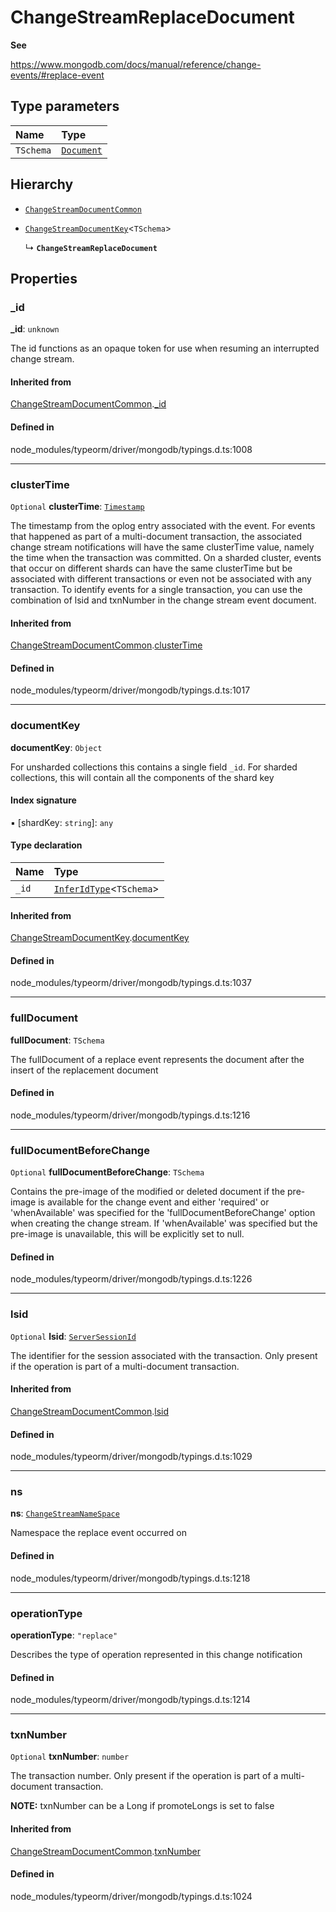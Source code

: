 # ChangeStreamReplaceDocument

**See**

https://www.mongodb.com/docs/manual/reference/change-events/#replace-event

## Type parameters

| Name | Type |
| :------ | :------ |
| `TSchema` | [`Document`](Document.md) |

## Hierarchy

- [`ChangeStreamDocumentCommon`](ChangeStreamDocumentCommon.md)

- [`ChangeStreamDocumentKey`](ChangeStreamDocumentKey.md)<`TSchema`\>

  ↳ **`ChangeStreamReplaceDocument`**

## Properties

### \_id

 **\_id**: `unknown`

The id functions as an opaque token for use when resuming an interrupted
change stream.

#### Inherited from

[ChangeStreamDocumentCommon](ChangeStreamDocumentCommon.md).[_id](ChangeStreamDocumentCommon.md#_id)

#### Defined in

node_modules/typeorm/driver/mongodb/typings.d.ts:1008

___

### clusterTime

 `Optional` **clusterTime**: [`Timestamp`](../classes/Timestamp.md)

The timestamp from the oplog entry associated with the event.
For events that happened as part of a multi-document transaction, the associated change stream
notifications will have the same clusterTime value, namely the time when the transaction was committed.
On a sharded cluster, events that occur on different shards can have the same clusterTime but be
associated with different transactions or even not be associated with any transaction.
To identify events for a single transaction, you can use the combination of lsid and txnNumber in the change stream event document.

#### Inherited from

[ChangeStreamDocumentCommon](ChangeStreamDocumentCommon.md).[clusterTime](ChangeStreamDocumentCommon.md#clustertime)

#### Defined in

node_modules/typeorm/driver/mongodb/typings.d.ts:1017

___

### documentKey

 **documentKey**: `Object`

For unsharded collections this contains a single field `_id`.
For sharded collections, this will contain all the components of the shard key

#### Index signature

▪ [shardKey: `string`]: `any`

#### Type declaration

| Name | Type |
| :------ | :------ |
| `_id` | [`InferIdType`](../index.md#inferidtype)<`TSchema`\> |

#### Inherited from

[ChangeStreamDocumentKey](ChangeStreamDocumentKey.md).[documentKey](ChangeStreamDocumentKey.md#documentkey)

#### Defined in

node_modules/typeorm/driver/mongodb/typings.d.ts:1037

___

### fullDocument

 **fullDocument**: `TSchema`

The fullDocument of a replace event represents the document after the insert of the replacement document

#### Defined in

node_modules/typeorm/driver/mongodb/typings.d.ts:1216

___

### fullDocumentBeforeChange

 `Optional` **fullDocumentBeforeChange**: `TSchema`

Contains the pre-image of the modified or deleted document if the
pre-image is available for the change event and either 'required' or
'whenAvailable' was specified for the 'fullDocumentBeforeChange' option
when creating the change stream. If 'whenAvailable' was specified but the
pre-image is unavailable, this will be explicitly set to null.

#### Defined in

node_modules/typeorm/driver/mongodb/typings.d.ts:1226

___

### lsid

 `Optional` **lsid**: [`ServerSessionId`](../index.md#serversessionid)

The identifier for the session associated with the transaction.
Only present if the operation is part of a multi-document transaction.

#### Inherited from

[ChangeStreamDocumentCommon](ChangeStreamDocumentCommon.md).[lsid](ChangeStreamDocumentCommon.md#lsid)

#### Defined in

node_modules/typeorm/driver/mongodb/typings.d.ts:1029

___

### ns

 **ns**: [`ChangeStreamNameSpace`](ChangeStreamNameSpace.md)

Namespace the replace event occurred on

#### Defined in

node_modules/typeorm/driver/mongodb/typings.d.ts:1218

___

### operationType

 **operationType**: ``"replace"``

Describes the type of operation represented in this change notification

#### Defined in

node_modules/typeorm/driver/mongodb/typings.d.ts:1214

___

### txnNumber

 `Optional` **txnNumber**: `number`

The transaction number.
Only present if the operation is part of a multi-document transaction.

**NOTE:** txnNumber can be a Long if promoteLongs is set to false

#### Inherited from

[ChangeStreamDocumentCommon](ChangeStreamDocumentCommon.md).[txnNumber](ChangeStreamDocumentCommon.md#txnnumber)

#### Defined in

node_modules/typeorm/driver/mongodb/typings.d.ts:1024
